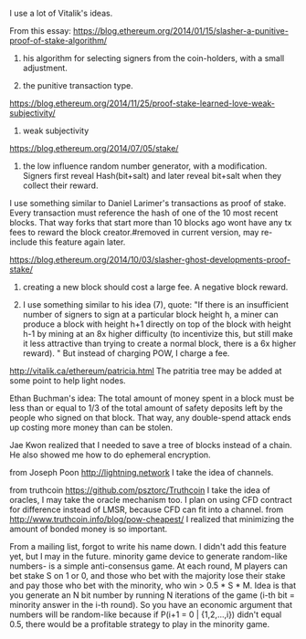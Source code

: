 I use a lot of Vitalik's ideas.

From this essay: https://blog.ethereum.org/2014/01/15/slasher-a-punitive-proof-of-stake-algorithm/

1) his algorithm for selecting signers from the coin-holders, with a small adjustment. 

2) the punitive transaction type. 

https://blog.ethereum.org/2014/11/25/proof-stake-learned-love-weak-subjectivity/

1) weak subjectivity 

https://blog.ethereum.org/2014/07/05/stake/

1) the low influence random number generator, with a modification. Signers first reveal Hash(bit+salt) and later reveal bit+salt when they collect their reward.


I use something similar to Daniel Larimer's transactions as proof of stake. Every transaction must reference the hash of one of the 10 most recent blocks. That way forks that start more than 10 blocks ago wont have any tx fees to reward the block creator.#removed in current version, may re-include this feature again later.

https://blog.ethereum.org/2014/10/03/slasher-ghost-developments-proof-stake/

1) creating a new block should cost a large fee. A negative block reward. 

2) I use something similar to his idea (7), quote: "If there is an insufficient number of signers to sign at a particular block height h, a miner can produce a block with height h+1 directly on top of the block with height h-1 by mining at an 8x higher difficulty (to incentivize this, but still make it less attractive than trying to create a normal block, there is a 6x higher reward). "
But instead of charging POW, I charge a fee. 

http://vitalik.ca/ethereum/patricia.html
The patritia tree may be added at some point to help light nodes.

Ethan Buchman's idea:
The total amount of money spent in a block must be less than or equal to 1/3 of the total amount of safety deposits left by the people who signed on that block. That way, any double-spend attack ends up costing more money than can be stolen. 

Jae Kwon realized that I needed to save a tree of blocks instead of a chain. He also showed me how to do ephemeral encryption.

from Joseph Poon http://lightning.network I take the idea of channels.

from truthcoin https://github.com/psztorc/Truthcoin I take the idea of oracles, I may take the oracle mechanism too. I plan on using CFD contract for difference instead of LMSR, because CFD can fit into a channel. from http://www.truthcoin.info/blog/pow-cheapest/ I realized that minimizing the amount of bonded money is so important.


From a mailing list, forgot to write his name down. I didn't add this feature yet, but I may in the future.
minority game device to generate random-like numbers-
is a simple anti-consensus game. At each round, M players can bet stake S on 1 or 0, and those who bet with the majority lose their stake and pay those who bet with the minority, who win > 0.5 * S * M. Idea is that you generate an N bit number by running N iterations of the game (i-th bit = minority answer in the i-th round). So you have an economic argument that numbers will be random-like because if P(i+1 = 0 | {1,2,...,i}) didn't equal 0.5, there would be a profitable strategy to play in the minority game. 